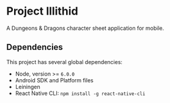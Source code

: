 # Project Illithid

A Dungeons & Dragons character sheet application for mobile.

## Dependencies

This project has several global dependencies:

* Node, version >= `6.0.0`
* Android SDK and Platform files
* Leiningen
* React Native CLI: `npm install -g react-native-cli`
